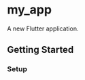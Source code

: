 # my_app

A new Flutter application.

## Getting Started

### Setup

```flutter pub get
```

```flutter pub run build_runner build --delete-conflicting-outputs
```

